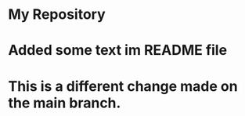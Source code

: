 # My Repository
# Added some text im README file
# This is a different change made on the main branch.
